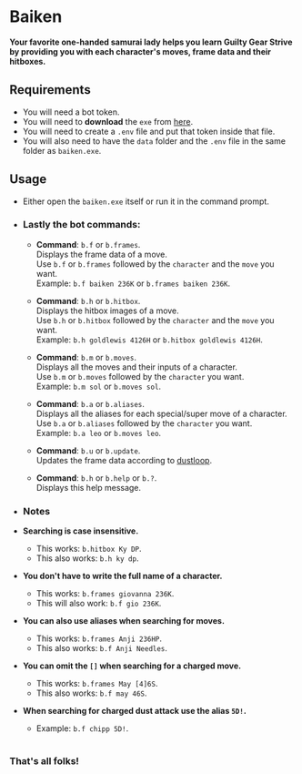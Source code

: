 # Baiken
**Your favorite one-handed samurai lady helps you learn Guilty Gear Strive \
by providing you with each character's moves, frame data and their hitboxes.**

## Requirements
- You will need a bot token.
- You will need to **download** the `exe` from [here](https://github.com/yakiimoninja/baiken/releases/latest).
- You will need to create a `.env` file and put that token inside that file.
- You will also need to have the `data` folder and the `.env` file in the same folder as `baiken.exe`.

## Usage
- Either open the `baiken.exe` itself or run it in the command prompt.
- ### Lastly the bot **commands**:
  
  - **Command**: `b.f` or `b.frames`. \
  Displays the frame data of a move.\
  Use `b.f` or `b.frames` followed by the `character` and the `move` you want.\
  Example: `b.f baiken 236K` or `b.frames baiken 236K`.
  
  - **Command**: `b.h` or `b.hitbox`. \
  Displays the hitbox images of a move. \
  Use `b.h` or `b.hitbox` followed by the `character` and the `move` you want. \
  Example: `b.h goldlewis 4126H` or `b.hitbox goldlewis 4126H`.
  
  - **Command**: `b.m` or `b.moves`.\
  Displays all the moves and their inputs of a character.\
  Use `b.m` or `b.moves` followed by the `character` you want.\
  Example: `b.m sol` or `b.moves sol`.

  - **Command**: `b.a` or `b.aliases`.\
  Displays all the aliases for each special/super move of a character.\
  Use `b.a` or `b.aliases` followed by the `character` you want.\
  Example: `b.a leo` or `b.moves leo`.

  - **Command**: `b.u` or `b.update`.\
  Updates the frame data according to [dustloop](https://dustloop.com).

  - **Command**: `b.h` or `b.help` or `b.?`.\
  Displays this help message.
  

- ### **Notes**

- **Searching is case insensitive.**
  - This works: `b.hitbox Ky DP`.
  - This also works: `b.h ky dp`.

- **You don't have to write the full name of a character.**
  - This works: `b.frames giovanna 236K`.
  - This will also work: `b.f gio 236K`.

- **You can also use aliases when searching for moves.**
  - This works: `b.frames Anji 236HP`.
  - This also works: `b.f Anji Needles`.

- **You can omit the `[]` when searching for a charged move.**
  - This works: `b.frames May [4]6S`.
  - This also works: `b.f may 46S`.

- **When searching for charged dust attack use the alias `5D!`.**
  - Example: `b.f chipp 5D!`.
  # 
 ### That's all folks!
